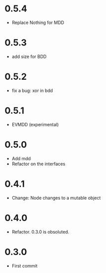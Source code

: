 # 0.5.4

- Replace Nothing for MDD

# 0.5.3

- add size for BDD

# 0.5.2

- fix a bug: xor in bdd

# 0.5.1

- EVMDD (experimental)

# 0.5.0

- Add mdd
- Refactor on the interfaces

# 0.4.1

- Change: Node changes to a mutable object

# 0.4.0

- Refactor. 0.3.0 is obsoluted.

# 0.3.0

- First commit


